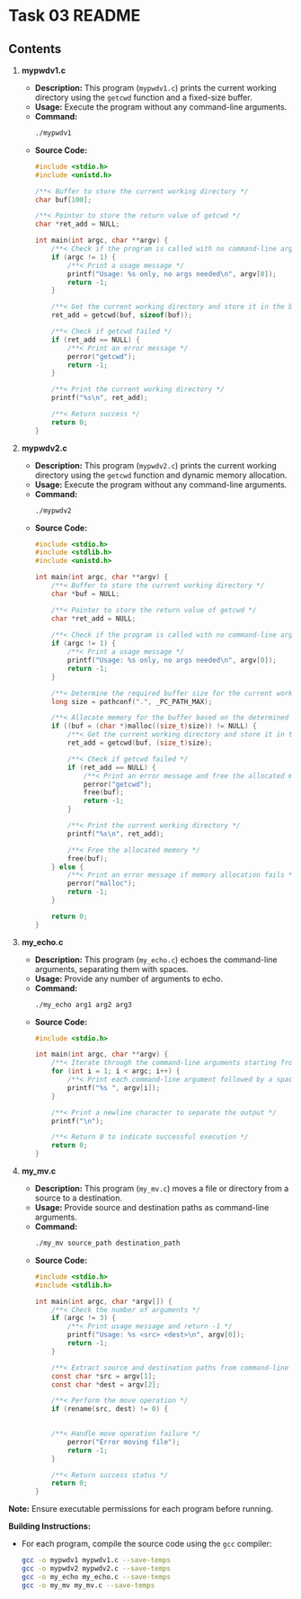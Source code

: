 # Task 03 README

## Contents

1. **mypwdv1.c**
   - **Description:** This program (`mypwdv1.c`) prints the current working directory using the `getcwd` function and a fixed-size buffer.
   - **Usage:** Execute the program without any command-line arguments.
   - **Command:**
     ```bash
     ./mypwdv1
     ```
   - **Source Code:**
     ```c
     #include <stdio.h>
     #include <unistd.h>
     
     /**< Buffer to store the current working directory */
     char buf[100];
     
     /**< Pointer to store the return value of getcwd */
     char *ret_add = NULL;
     
     int main(int argc, char **argv) {
         /**< Check if the program is called with no command-line arguments */
         if (argc != 1) {
             /**< Print a usage message */
             printf("Usage: %s only, no args needed\n", argv[0]);
             return -1;
         }
     
         /**< Get the current working directory and store it in the buffer */
         ret_add = getcwd(buf, sizeof(buf));
     
         /**< Check if getcwd failed */
         if (ret_add == NULL) {
             /**< Print an error message */
             perror("getcwd");
             return -1;
         }
     
         /**< Print the current working directory */
         printf("%s\n", ret_add);
     
         /**< Return success */
         return 0;
     }
     ```

2. **mypwdv2.c**
   - **Description:** This program (`mypwdv2.c`) prints the current working directory using the `getcwd` function and dynamic memory allocation.
   - **Usage:** Execute the program without any command-line arguments.
   - **Command:**
     ```bash
     ./mypwdv2
     ```
   - **Source Code:**
     ```c
     #include <stdio.h>
     #include <stdlib.h>
     #include <unistd.h>
     
     int main(int argc, char **argv) {
         /**< Buffer to store the current working directory */
         char *buf = NULL;
     
         /**< Pointer to store the return value of getcwd */
         char *ret_add = NULL;
        
         /**< Check if the program is called with no command-line arguments */
         if (argc != 1) {
             /**< Print a usage message */
             printf("Usage: %s only, no args needed\n", argv[0]);
             return -1;
         }
     
         /**< Determine the required buffer size for the current working directory */
         long size = pathconf(".", _PC_PATH_MAX);
     
         /**< Allocate memory for the buffer based on the determined size */
         if ((buf = (char *)malloc((size_t)size)) != NULL) {
             /**< Get the current working directory and store it in the buffer */
             ret_add = getcwd(buf, (size_t)size);
     
             /**< Check if getcwd failed */
             if (ret_add == NULL) {
                 /**< Print an error message and free the allocated memory */
                 perror("getcwd");
                 free(buf);
                 return -1;
             }
     
             /**< Print the current working directory */
             printf("%s\n", ret_add);
     
             /**< Free the allocated memory */
             free(buf);
         } else {
             /**< Print an error message if memory allocation fails */
             perror("malloc");
             return -1;
         }
     
         return 0;
     }
     ```

3. **my_echo.c**
   - **Description:** This program (`my_echo.c`) echoes the command-line arguments, separating them with spaces.
   - **Usage:** Provide any number of arguments to echo.
   - **Command:**
     ```bash
     ./my_echo arg1 arg2 arg3
     ```
   - **Source Code:**
     ```c
     #include <stdio.h>
     
     int main(int argc, char **argv) {
         /**< Iterate through the command-line arguments starting from index 1 */
         for (int i = 1; i < argc; i++) {
             /**< Print each command-line argument followed by a space */
             printf("%s ", argv[i]);
         }
     
         /**< Print a newline character to separate the output */
         printf("\n");
     
         /**< Return 0 to indicate successful execution */
         return 0;
     }
     ```

4. **my_mv.c**
   - **Description:** This program (`my_mv.c`) moves a file or directory from a source to a destination.
   - **Usage:** Provide source and destination paths as command-line arguments.
   - **Command:**
     ```bash
     ./my_mv source_path destination_path
     ```
   - **Source Code:**
     ```c
     #include <stdio.h>
     #include <stdlib.h>
     
     int main(int argc, char *argv[]) {
         /**< Check the number of arguments */
         if (argc != 3) {
             /**< Print usage message and return -1 */
             printf("Usage: %s <src> <dest>\n", argv[0]);
             return -1;
         }
     
         /**< Extract source and destination paths from command-line arguments */
         const char *src = argv[1];
         const char *dest = argv[2];
     
         /**< Perform the move operation */
         if (rename(src, dest) != 0) {
            

         /**< Handle move operation failure */
             perror("Error moving file");
             return -1;
         }
     
         /**< Return success status */
         return 0;
     }
     ```

**Note:** Ensure executable permissions for each program before running.

**Building Instructions:**
- For each program, compile the source code using the `gcc` compiler:
  ```bash
  gcc -o mypwdv1 mypwdv1.c --save-temps
  gcc -o mypwdv2 mypwdv2.c --save-temps
  gcc -o my_echo my_echo.c --save-temps
  gcc -o my_mv my_mv.c --save-temps
  ```